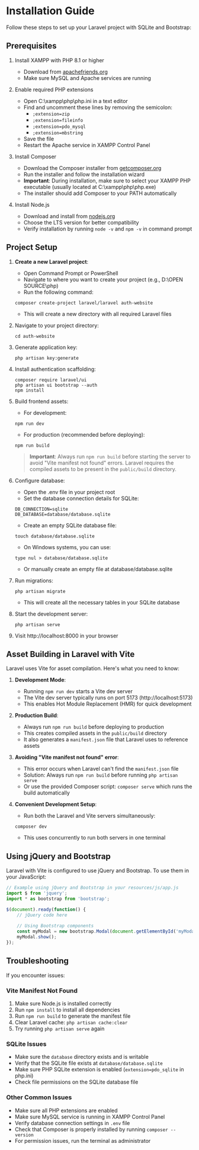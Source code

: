 # Installation Guide

Follow these steps to set up your Laravel project with SQLite and Bootstrap:

## Prerequisites

1. Install XAMPP with PHP 8.1 or higher
   - Download from [apachefriends.org](https://www.apachefriends.org/download.html)
   - Make sure MySQL and Apache services are running

2. Enable required PHP extensions
   - Open C:\xampp\php\php.ini in a text editor
   - Find and uncomment these lines by removing the semicolon:
     - `;extension=zip`
     - `;extension=fileinfo`
     - `;extension=pdo_mysql`
     - `;extension=mbstring`
   - Save the file
   - Restart the Apache service in XAMPP Control Panel

3. Install Composer
   - Download the Composer installer from [getcomposer.org](https://getcomposer.org/Composer-Setup.exe)
   - Run the installer and follow the installation wizard
   - **Important**: During installation, make sure to select your XAMPP PHP executable (usually located at C:\xampp\php\php.exe)
   - The installer should add Composer to your PATH automatically

4. Install Node.js
   - Download and install from [nodejs.org](https://nodejs.org/)
   - Choose the LTS version for better compatibility
   - Verify installation by running `node -v` and `npm -v` in command prompt

## Project Setup

1. **Create a new Laravel project**:
   - Open Command Prompt or PowerShell
   - Navigate to where you want to create your project (e.g., D:\OPEN SOURCE\php)
   - Run the following command:
   ```
   composer create-project laravel/laravel auth-website
   ```
   - This will create a new directory with all required Laravel files

2. Navigate to your project directory:
   ```
   cd auth-website
   ```

3. Generate application key:
   ```
   php artisan key:generate
   ```

4. Install authentication scaffolding:
   ```
   composer require laravel/ui
   php artisan ui bootstrap --auth
   npm install
   ```

5. Build frontend assets:
   - For development:
   ```
   npm run dev
   ```
   - For production (recommended before deploying):
   ```
   npm run build
   ```
   
   > **Important**: Always run `npm run build` before starting the server to avoid "Vite manifest not found" errors. Laravel requires the compiled assets to be present in the `public/build` directory.

6. Configure database:
   - Open the .env file in your project root
   - Set the database connection details for SQLite:
   ```
   DB_CONNECTION=sqlite
   DB_DATABASE=database/database.sqlite
   ```
   - Create an empty SQLite database file:
   ```
   touch database/database.sqlite
   ```
   - On Windows systems, you can use:
   ```
   type nul > database/database.sqlite
   ```
   - Or manually create an empty file at database/database.sqlite

7. Run migrations:
   ```
   php artisan migrate
   ```
   - This will create all the necessary tables in your SQLite database

8. Start the development server:
   ```
   php artisan serve
   ```

9. Visit http://localhost:8000 in your browser

## Asset Building in Laravel with Vite

Laravel uses Vite for asset compilation. Here's what you need to know:

1. **Development Mode**:
   - Running `npm run dev` starts a Vite dev server
   - The Vite dev server typically runs on port 5173 (http://localhost:5173)
   - This enables Hot Module Replacement (HMR) for quick development

2. **Production Build**:
   - Always run `npm run build` before deploying to production
   - This creates compiled assets in the `public/build` directory
   - It also generates a `manifest.json` file that Laravel uses to reference assets

3. **Avoiding "Vite manifest not found" error**:
   - This error occurs when Laravel can't find the `manifest.json` file
   - Solution: Always run `npm run build` before running `php artisan serve`
   - Or use the provided Composer script: `composer serve` which runs the build automatically

4. **Convenient Development Setup**:
   - Run both the Laravel and Vite servers simultaneously:
   ```
   composer dev
   ```
   - This uses concurrently to run both servers in one terminal

## Using jQuery and Bootstrap

Laravel with Vite is configured to use jQuery and Bootstrap. To use them in your JavaScript:

```javascript
// Example using jQuery and Bootstrap in your resources/js/app.js
import $ from 'jquery';
import * as bootstrap from 'bootstrap';

$(document).ready(function() {
    // jQuery code here
    
    // Using Bootstrap components
    const myModal = new bootstrap.Modal(document.getElementById('myModal'));
    myModal.show();
});
```

## Troubleshooting

If you encounter issues:

### Vite Manifest Not Found
1. Make sure Node.js is installed correctly
2. Run `npm install` to install all dependencies
3. Run `npm run build` to generate the manifest file
4. Clear Laravel cache: `php artisan cache:clear`
5. Try running `php artisan serve` again

### SQLite Issues
- Make sure the `database` directory exists and is writable
- Verify that the SQLite file exists at `database/database.sqlite`
- Make sure PHP SQLite extension is enabled (`extension=pdo_sqlite` in php.ini)
- Check file permissions on the SQLite database file

### Other Common Issues
- Make sure all PHP extensions are enabled
- Make sure MySQL service is running in XAMPP Control Panel
- Verify database connection settings in `.env` file
- Check that Composer is properly installed by running `composer --version`
- For permission issues, run the terminal as administrator
